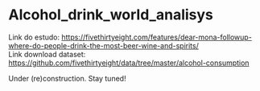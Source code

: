 # Alcohol_drink_world_analisys

Link do estudo: https://fivethirtyeight.com/features/dear-mona-followup-where-do-people-drink-the-most-beer-wine-and-spirits/ <br/>
Link download dataset: https://github.com/fivethirtyeight/data/tree/master/alcohol-consumption

Under (re)construction. Stay tuned! 
